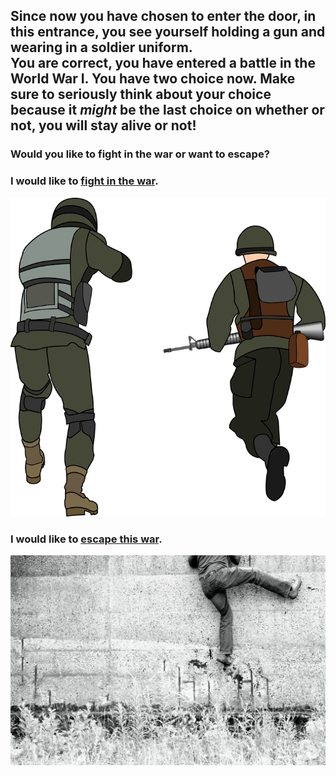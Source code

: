 Since now you have chosen to enter the door, in this entrance, you see yourself holding a gun and wearing in a soldier uniform.  
You are correct, you have entered a battle in the World War I. You have two choice now. Make sure to seriously think about your choice because it *might* be the last choice on whether or not, you will stay alive or not!
---
### Would you like to fight in the war or want to escape?  
### I would like to [fight in the war](fightwar.md). 
![](images/fight-in-war.png)  
### I would like to [escape this war](think-to-escape.md).  
![](images/escape.jpg)  